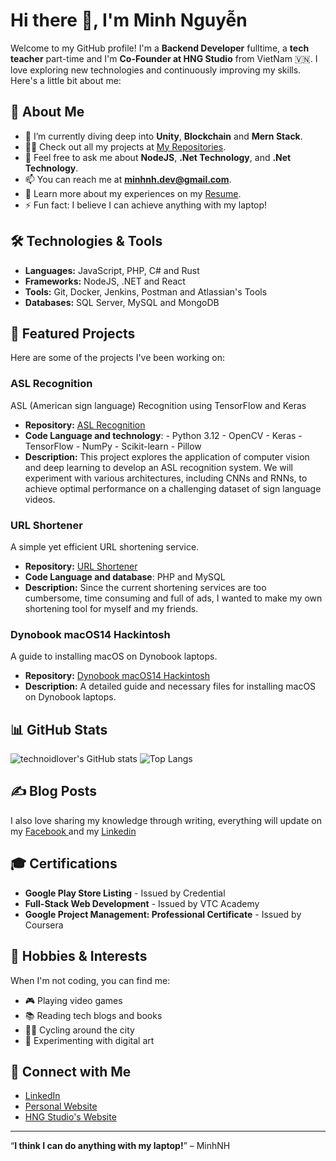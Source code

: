 

# Hi there 👋, I'm Minh Nguyễn

Welcome to my GitHub profile! I'm a **Backend Developer** fulltime, a **tech teacher** part-time and I'm **Co-Founder at HNG Studio** from VietNam 🇻🇳. I love exploring new technologies and continuously improving my skills. Here's a little bit about me:

## 🚀 About Me

- 🌱 I’m currently diving deep into **Unity**, **Blockchain** and **Mern Stack**.
- 👨‍💻 Check out all my projects at [My Repositories](https://github.com/technoidlover?tab=repositories).
- 💬 Feel free to ask me about **NodeJS**, **.Net Technology**, and **.Net Technology**.
- 📫 You can reach me at **minhnh.dev@gmail.com**.
- 📄 Learn more about my experiences on my [Resume](http://shorten.hng.mobi/cvminhnh).
- ⚡ Fun fact: I believe I can achieve anything with my laptop!

## 🛠️ Technologies & Tools

- **Languages:** JavaScript, PHP, C# and Rust
- **Frameworks:** NodeJS, .NET and React
- **Tools:** Git, Docker, Jenkins, Postman and Atlassian's Tools
- **Databases:** SQL Server, MySQL and MongoDB

## 🌟 Featured Projects

Here are some of the projects I've been working on:

### ASL Recognition
ASL (American sign language) Recognition using TensorFlow and Keras
- **Repository:** [ASL Recognition](https://github.com/technoidlover/ASL-Recognition)
- **Code Language and technology**: - Python 3.12 - OpenCV - Keras - TensorFlow - NumPy - Scikit-learn - Pillow
- **Description:** This project explores the application of computer vision and deep learning to develop an ASL recognition system. We will experiment with various architectures, including CNNs and RNNs, to achieve optimal performance on a challenging dataset of sign language videos.

### URL Shortener
A simple yet efficient URL shortening service.
- **Repository:** [URL Shortener](https://github.com/technoidlover/URL-Shortener)
- **Code Language and database**: PHP and MySQL 
- **Description:** Since the current shortening services are too cumbersome, time consuming and full of ads, I wanted to make my own shortening tool for myself and my friends.

### Dynobook macOS14 Hackintosh
A guide to installing macOS on Dynobook laptops.
- **Repository:** [Dynobook macOS14 Hackintosh](https://github.com/technoidlover/dynobook_macos14_hackintosh)
- **Description:** A detailed guide and necessary files for installing macOS on Dynobook laptops.

## 📊 GitHub Stats

![technoidlover's GitHub stats](https://github-readme-stats.vercel.app/api?username=technoidlover&show_icons=true&theme=radical)
![Top Langs](https://github-readme-stats.vercel.app/api/top-langs/?username=technoidlover&layout=compact&theme=radical)

## ✍️ Blog Posts

I also love sharing my knowledge through writing, everything will update on my [Facebook ](https://www.facebook.com/profile.php?id=61565339104323) and my [Linkedin ](https://www.linkedin.com/in/technoidlover/)

## 🎓 Certifications

- **Google Play Store Listing** - Issued by Credential
- **Full-Stack Web Development** - Issued by VTC Academy
- **Google Project Management: Professional Certificate** - Issued by Coursera

## 🎨 Hobbies & Interests

When I'm not coding, you can find me:

- 🎮 Playing video games
- 📚 Reading tech blogs and books
- 🚴‍♂️ Cycling around the city
- 🎨 Experimenting with digital art

## 🤝 Connect with Me

- [LinkedIn](https://www.linkedin.com/in/technoidlover)
- [Personal Website](https://minhnhdev.id.vn/)
- [HNG Studio's Website](https://hng.mobi/)

---

“**I think I can do anything with my laptop!**” – MinhNH
